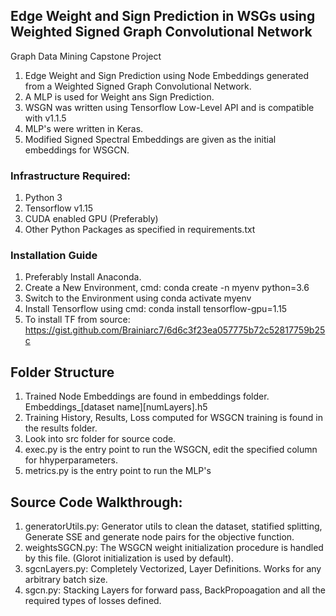 ## Edge Weight and Sign Prediction in WSGs using Weighted Signed Graph Convolutional Network
Graph Data Mining Capstone Project

1) Edge Weight and Sign Prediction using Node Embeddings generated from a Weighted Signed Graph Convolutional Network.
2) A MLP is used for Weight ans Sign Prediction. 
3) WSGN was written using Tensorflow Low-Level API and is compatible with v1.1.5
4) MLP's were written in Keras.
5) Modified Signed Spectral Embeddings are given as the initial embeddings for WSGCN.

### Infrastructure Required:
1) Python 3
2) Tensorflow v1.15
3) CUDA enabled GPU (Preferably)
4) Other Python Packages as specified in requirements.txt

### Installation Guide
1) Preferably Install Anaconda.
2) Create a New Environment, cmd: conda create -n myenv python=3.6
3) Switch to the Environment using conda activate myenv
4) Install Tensorflow using cmd: conda install tensorflow-gpu=1.15
5) To install TF from source:
https://gist.github.com/Brainiarc7/6d6c3f23ea057775b72c52817759b25c


## Folder Structure
1) Trained Node Embeddings are found in embeddings folder. Embeddings_[dataset name][numLayers].h5
2) Training History, Results, Loss computed for WSGCN training is found in the results folder.
3) Look into src folder for source code. 
4) exec.py is the entry point to run the WSGCN, edit the specified column for hhyperparameters.
5) metrics.py is the entry point to run the MLP's

## Source Code Walkthrough:
1) generatorUtils.py: Generator utils to clean the dataset, statified splitting, Generate SSE and generate node pairs for the objective function.
2) weightsSGCN.py: The WSGCN weight initialization procedure is handled by this file. (Glorot initialization is used by default).
3) sgcnLayers.py: Completely Vectorized, Layer Definitions. Works for any arbitrary batch size. 
4) sgcn.py: Stacking Layers for forward pass, BackPropoagation and all the required types of losses defined. 



